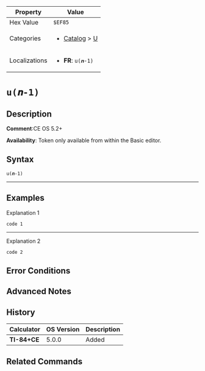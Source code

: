| Property      | Value |
|---------------|-------|
| Hex Value     | `$EF85`|
| Categories    | <ul><li>[Catalog](<../categories/Catalog.md>) > [U](<../categories/Catalog.md#U>)</li></ul> |
| Localizations | <ul><li><b>FR</b>: `u(𝒏-1)`</li></ul> |

# `u(𝒏-1)`

## Description


<b>Comment</b>:CE OS 5.2+

<b>Availability</b>: Token only available from within the Basic editor.

## Syntax
`u(𝒏-1)`

<hr>

## Examples

Explanation 1
```ti-basic
code 1
```
---
Explanation 2
```ti-basic
code 2
```

## Error Conditions


## Advanced Notes


## History
| Calculator | OS Version | Description |
|------------|------------|-------------|
| <b>TI-84+CE</b> | 5.0.0 | Added

## Related Commands

    